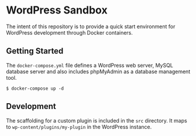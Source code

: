 # WordPress Sandbox

The intent of this repository is to provide a quick start environment for WordPress development through Docker containers.

## Getting Started

The `docker-compose.yml` file defines a WordPress web server, MySQL database server and also includes phpMyAdmin as a database management tool.

```
$ docker-compose up -d
```

## Development

The scaffolding for a custom plugin is included in the `src` directory. It maps to `wp-content/plugins/my-plugin` in the WordPress instance.